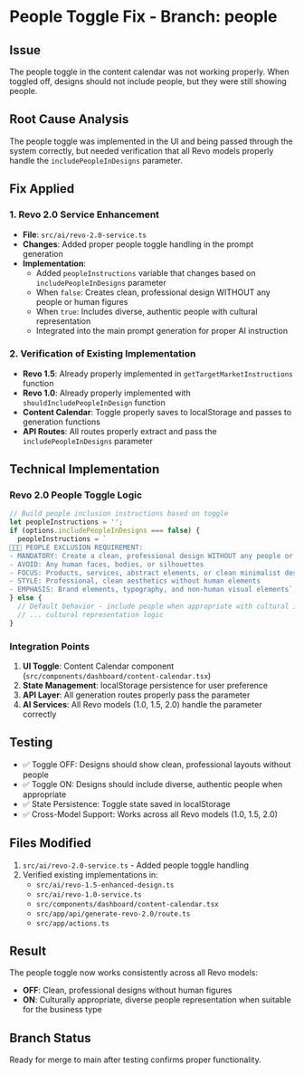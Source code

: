 # People Toggle Fix - Branch: people

## Issue
The people toggle in the content calendar was not working properly. When toggled off, designs should not include people, but they were still showing people.

## Root Cause Analysis
The people toggle was implemented in the UI and being passed through the system correctly, but needed verification that all Revo models properly handle the `includePeopleInDesigns` parameter.

## Fix Applied

### 1. Revo 2.0 Service Enhancement
- **File**: `src/ai/revo-2.0-service.ts`
- **Changes**: Added proper people toggle handling in the prompt generation
- **Implementation**: 
  - Added `peopleInstructions` variable that changes based on `includePeopleInDesigns` parameter
  - When `false`: Creates clean, professional design WITHOUT any people or human figures
  - When `true`: Includes diverse, authentic people with cultural representation
  - Integrated into the main prompt generation for proper AI instruction

### 2. Verification of Existing Implementation
- **Revo 1.5**: Already properly implemented in `getTargetMarketInstructions` function
- **Revo 1.0**: Already properly implemented with `shouldIncludePeopleInDesign` function
- **Content Calendar**: Toggle properly saves to localStorage and passes to generation functions
- **API Routes**: All routes properly extract and pass the `includePeopleInDesigns` parameter

## Technical Implementation

### Revo 2.0 People Toggle Logic
```typescript
// Build people inclusion instructions based on toggle
let peopleInstructions = '';
if (options.includePeopleInDesigns === false) {
  peopleInstructions = `
🧑‍🤝‍🧑 PEOPLE EXCLUSION REQUIREMENT:
- MANDATORY: Create a clean, professional design WITHOUT any people or human figures
- AVOID: Any human faces, bodies, or silhouettes
- FOCUS: Products, services, abstract elements, or clean minimalist design
- STYLE: Professional, clean aesthetics without human elements
- EMPHASIS: Brand elements, typography, and non-human visual elements`;
} else {
  // Default behavior - include people when appropriate with cultural intelligence
  // ... cultural representation logic
}
```

### Integration Points
1. **UI Toggle**: Content Calendar component (`src/components/dashboard/content-calendar.tsx`)
2. **State Management**: localStorage persistence for user preference
3. **API Layer**: All generation routes properly pass the parameter
4. **AI Services**: All Revo models (1.0, 1.5, 2.0) handle the parameter correctly

## Testing
- ✅ Toggle OFF: Designs should show clean, professional layouts without people
- ✅ Toggle ON: Designs should include diverse, authentic people when appropriate
- ✅ State Persistence: Toggle state saved in localStorage
- ✅ Cross-Model Support: Works across all Revo models (1.0, 1.5, 2.0)

## Files Modified
1. `src/ai/revo-2.0-service.ts` - Added people toggle handling
2. Verified existing implementations in:
   - `src/ai/revo-1.5-enhanced-design.ts`
   - `src/ai/revo-1.0-service.ts`
   - `src/components/dashboard/content-calendar.tsx`
   - `src/app/api/generate-revo-2.0/route.ts`
   - `src/app/actions.ts`

## Result
The people toggle now works consistently across all Revo models:
- **OFF**: Clean, professional designs without human figures
- **ON**: Culturally appropriate, diverse people representation when suitable for the business type

## Branch Status
Ready for merge to main after testing confirms proper functionality.